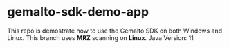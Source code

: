 # gemalto-sdk-demo-app

This repo is demostrate how to use the Gemalto SDK on both Windows and Linux.
This branch uses **MRZ** scanning on **Linux**.
Java Version: 11
